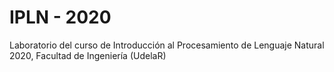 # IPLN - 2020
Laboratorio del curso de Introducción al Procesamiento de Lenguaje Natural 2020, Facultad de Ingeniería (UdelaR)
